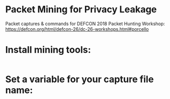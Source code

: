 # Packet Mining for Privacy Leakage

Packet captures & commands for DEFCON 2018 Packet Hunting Workshop:
https://defcon.org/html/defcon-26/dc-26-workshops.html#porcello

# Install mining tools:
```# apt install ngrep tcpflow ssldump dsniff tshark p0f pads html2markdown
```

# Set a variable for your capture file name:
```# CAPFILE=CaptureFile.pcap
```
